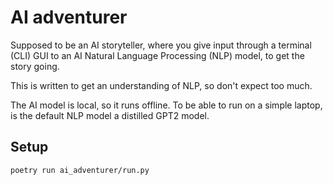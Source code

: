# AI adventurer

Supposed to be an AI storyteller, where you give input through a terminal (CLI)
GUI to an AI Natural Language Processing (NLP) model, to get the story going.

This is written to get an understanding of NLP, so don't expect too much.

The AI model is local, so it runs offline. To be able to run on a simple
laptop, is the default NLP model a distilled GPT2 model.

## Setup

```
poetry run ai_adventurer/run.py
```

